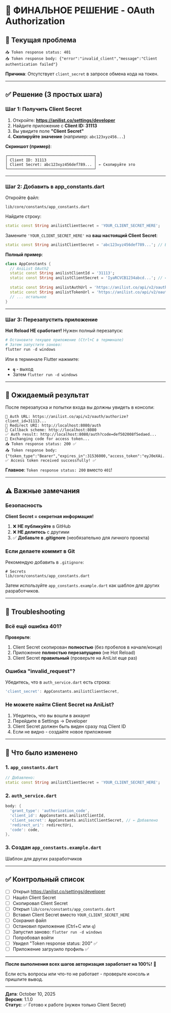 # 🎯 ФИНАЛЬНОЕ РЕШЕНИЕ - OAuth Authorization

## 🔴 Текущая проблема

```
📥 Token response status: 401
📥 Token response body: {"error":"invalid_client","message":"Client authentication failed"}
```

**Причина**: Отсутствует `client_secret` в запросе обмена кода на токен.

---

## ✅ Решение (3 простых шага)

### Шаг 1: Получить Client Secret

1. Откройте: **https://anilist.co/settings/developer**
2. Найдите приложение с **Client ID: 31113**
3. Вы увидите поле **"Client Secret"**
4. **Скопируйте значение** (например: `abc123xyz456...`)

**Скриншот (пример)**:
```
┌──────────────────────────────────────┐
│ Client ID: 31113                     │
│ Client Secret: abc123xyz456def789... │ ← Скопируйте это
└──────────────────────────────────────┘
```

---

### Шаг 2: Добавить в app_constants.dart

Откройте файл:
```
lib/core/constants/app_constants.dart
```

Найдите строку:
```dart
static const String anilistClientSecret = 'YOUR_CLIENT_SECRET_HERE';
```

Замените `'YOUR_CLIENT_SECRET_HERE'` на **ваш настоящий Client Secret**:
```dart
static const String anilistClientSecret = 'abc123xyz456def789...'; // Ваш секрет
```

**Полный пример**:
```dart
class AppConstants {
  // AniList OAuth2
  static const String anilistClientId = '31113';
  static const String anilistClientSecret = 'IyaRCVCB1234abcd...'; // ← Ваш секрет здесь
  
  static const String anilistAuthUrl = 'https://anilist.co/api/v2/oauth/authorize';
  static const String anilistTokenUrl = 'https://anilist.co/api/v2/oauth/token';
  // ... остальное
}
```

---

### Шаг 3: Перезапустить приложение

**Hot Reload НЕ сработает!** Нужен полный перезапуск:

```powershell
# Остановите текущее приложение (Ctrl+C в терминале)
# Затем запустите заново:
flutter run -d windows
```

Или в терминале Flutter нажмите:
- **`q`** - выход
- Затем `flutter run -d windows`

---

## 🎉 Ожидаемый результат

После перезапуска и попытки входа вы должны увидеть в консоли:

```
🔐 Auth URL: https://anilist.co/api/v2/oauth/authorize?client_id=31113...
📍 Redirect URI: http://localhost:8080/auth
🔗 Callback scheme: http://localhost:8080
✅ Auth result: http://localhost:8080/auth?code=def502008f5edaed...
🔄 Exchanging code for access token...
📥 Token response status: 200 ✅
📥 Token response body: {"token_type":"Bearer","expires_in":31536000,"access_token":"eyJ0eXAi..."}
✅ Access token received successfully! ✅
```

**Главное**: `Token response status: 200` вместо `401`!

---

## ⚠️ Важные замечания

### Безопасность

**Client Secret = секретная информация!**

1. ❌ **НЕ публикуйте** в GitHub
2. ❌ **НЕ делитесь** с другими
3. ✅ **Добавьте в .gitignore** (необязательно для личного проекта)

### Если делаете коммит в Git

Рекомендую добавить в `.gitignore`:
```
# Secrets
lib/core/constants/app_constants.dart
```

Затем используйте `app_constants.example.dart` как шаблон для других разработчиков.

---

## 🐛 Troubleshooting

### Всё ещё ошибка 401?

**Проверьте**:
1. Client Secret скопирован **полностью** (без пробелов в начале/конце)
2. Приложение **полностью перезапущено** (не Hot Reload)
3. Client Secret **правильный** (проверьте на AniList еще раз)

### Ошибка "invalid_request"?

Убедитесь, что в `auth_service.dart` есть строка:
```dart
'client_secret': AppConstants.anilistClientSecret,
```

### Не можете найти Client Secret на AniList?

1. Убедитесь, что вы вошли в аккаунт
2. Перейдите в Settings → Developer
3. Client Secret должен быть виден сразу под Client ID
4. Если не видно - создайте новое приложение

---

## 📝 Что было изменено

### 1. `app_constants.dart`
```dart
// Добавлено:
static const String anilistClientSecret = 'YOUR_CLIENT_SECRET_HERE';
```

### 2. `auth_service.dart`
```dart
body: {
  'grant_type': 'authorization_code',
  'client_id': AppConstants.anilistClientId,
  'client_secret': AppConstants.anilistClientSecret, // ← Добавлено
  'redirect_uri': redirectUri,
  'code': code,
},
```

### 3. Создан `app_constants.example.dart`
Шаблон для других разработчиков

---

## ✅ Контрольный список

- [ ] Открыл https://anilist.co/settings/developer
- [ ] Нашёл Client Secret
- [ ] Скопировал Client Secret
- [ ] Открыл `lib/core/constants/app_constants.dart`
- [ ] Вставил Client Secret вместо `YOUR_CLIENT_SECRET_HERE`
- [ ] Сохранил файл
- [ ] Остановил приложение (Ctrl+C или `q`)
- [ ] Запустил заново: `flutter run -d windows`
- [ ] Попробовал войти
- [ ] Увидел "Token response status: 200" ✅
- [ ] Приложение загрузило профиль ✅

---

**После выполнения всех шагов авторизация заработает на 100%!** 🚀

Если есть вопросы или что-то не работает - проверьте консоль и пришлите вывод.

---

**Дата**: October 10, 2025  
**Версия**: 1.1.0  
**Статус**: ✅ Готово к работе (нужен только Client Secret)
